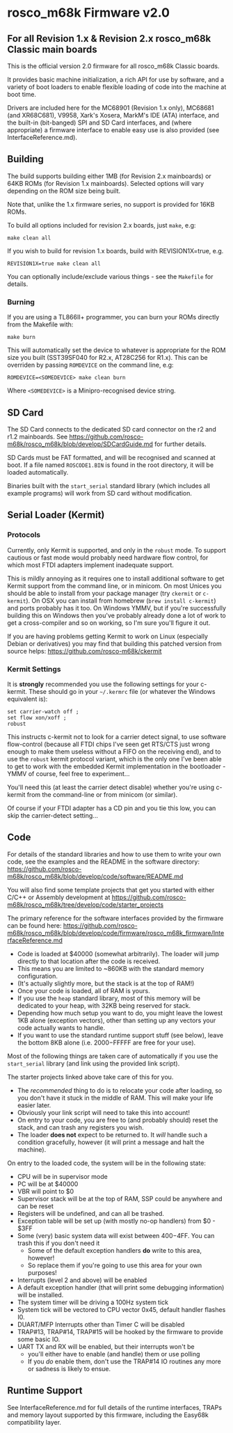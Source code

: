 # rosco_m68k Firmware v2.0
## For all Revision 1.x & Revision 2.x rosco_m68k Classic main boards

This is the official version 2.0 firmware for all rosco_m68k Classic boards.

It provides basic machine initialization, a rich API for use by software,
and a variety of boot loaders to enable flexible loading of code into the
machine at boot time.

Drivers are included here for the MC68901 (Revision 1.x only), MC68681 
(and XR68C681), V9958, Xark's Xosera, MarkM's IDE (ATA) interface, and 
the built-in (bit-banged) SPI and SD Card interfaces, and (where 
appropriate) a firmware interface to enable easy use is also provided 
(see InterfaceReference.md).

## Building

The build supports building either 1MB (for Revision 2.x mainboards) or 
64KB ROMs (for Revision 1.x mainboards). Selected options will vary depending
on the ROM size being built. 

Note that, unlike the 1.x firmware series, no support is provided for 16KB ROMs.

To build all options included for revision 2.x boards, just `make`, e.g:

```
make clean all
```

If you wish to build for revision 1.x boards, build with REVISION1X=true, e.g.

```
REVISION1X=true make clean all
```

You can optionally include/exclude various things - see the `Makefile` for 
details.

### Burning

If you are using a TL866II+ programmer, you can burn your ROMs 
directly from the Makefile with:

```
make burn
```

This will automatically set the device to whatever is appropriate for the
ROM size you built (SST39SF040 for R2.x, AT28C256 for R1.x). This can be 
overriden by passing `ROMDEVICE` on the command line, e.g:

```
ROMDEVICE=<SOMEDEVICE> make clean burn
``` 

Where `<SOMEDEVICE>` is a Minipro-recognised device string.

## SD Card 

The SD Card connects to the dedicated SD card connector on the r2 and
r1.2 mainboards. See https://github.com/rosco-m68k/rosco_m68k/blob/develop/SDCardGuide.md
for further details.

SD Cards must be FAT formatted, and will be recognised and scanned 
at boot. If a file named `ROSCODE1.BIN` is found in the root directory,
it will be loaded automatically. 

Binaries built with the `start_serial` standard library (which includes
all example programs) will work from SD card without modification.

## Serial Loader (Kermit)

### Protocols

Currently, only Kermit is supported, and only in the `robust` mode. To support
cautious or fast mode would probably need hardware flow control, for which
most FTDI adapters implement inadequate support.

This is mildly annoying as it requires one to install additional software 
to get Kermit support from the command line, or in minicom. On most Unices
you should be able to install from your package manager (try `ckermit` or 
`c-kermit`). On OSX you can install from homebrew (`brew install c-kermit`) 
and ports probably has it too. On Windows YMMV, but if you're successfully
building this on Windows then you've probably already done a lot of work to
get a cross-compiler and so on working, so I'm sure you'll figure it out.

If you are having problems getting Kermit to work on Linux (especially
Debian or derivatives) you may find that building this patched version
from source helps: https://github.com/rosco-m68k/ckermit

### Kermit Settings

It is **strongly** recommended you use the following settings for your
c-kermit. These should go in your `~/.kermrc` file (or whatever the 
Windows equivalent is):

```
set carrier-watch off ;
set flow xon/xoff ;
robust
```

This instructs c-kermit not to look for a carrier detect signal, to use
software flow-control (because all FTDI chips I've seen get RTS/CTS 
just wrong enough to make them useless without a FIFO on the receiving 
end), and to use the `robust` kermit protocol variant, which is the only 
one I've been able to get to work with the embedded Kermit implementation 
in the bootloader - YMMV of course, feel free to experiment...

You'll need this (at least the carrier detect disable) whether you're
using c-kermit from the command-line or from minicom (or similar).

Of course if your FTDI adapter has a CD pin and you tie this low, you
can skip the carrier-detect setting...
 
## Code

For details of the standard libraries and how to use them to write your
own code, see the examples and the README in the software directory:
https://github.com/rosco-m68k/rosco_m68k/blob/develop/code/software/README.md

You will also find some template projects that get you started with 
either C/C++ or Assembly development at 
https://github.com/rosco-m68k/rosco_m68k/tree/develop/code/starter_projects

The primary reference for the software interfaces provided by the 
firmware can be found here: 
https://github.com/rosco-m68k/rosco_m68k/blob/develop/code/firmware/rosco_m68k_firmware/InterfaceReference.md

* Code is loaded at $40000 (somewhat arbitrarily). The loader will jump
  directly to that location after the code is received.
* This means you are limited to ~860KB with the standard memory configuration.
* (It's actually slightly more, but the stack is at the top of RAM!)
* Once your code is loaded, all of RAM is yours.
* If you use the `heap` standard library, most of this memory will be dedicated
  to your heap, with 32KB being reserved for stack.
* Depending how much setup you want to do, you might leave the lowest 1KB 
  alone (exception vectors), other than setting up any vectors your code
  actually wants to handle.
* If you want to use the standard runtime support stuff (see below), leave the
  bottom 8KB alone (i.e. $2000-$FFFFF are free for your use).

Most of the following things are taken care of automatically if you use the
`start_serial` library (and link using the provided link script). 

The starter projects linked above take care of this for you.
 
* The _recommended_ thing to do is to relocate your code after loading,
  so you don't have it stuck in the middle of RAM. This will make your
  life easier later.
* Obviously your link script will need to take this into account!
* On entry to your code, you are free to (and probably should) reset the
  stack, and can trash any registers you wish. 
* The loader **does not** expect to be returned to. It _will_ handle
  such a condition gracefully, however (it will print a message and halt
  the machine).
  
On entry to the loaded code, the system will be in the following state:

* CPU will be in supervisor mode
* PC will be at $40000
* VBR will point to $0
* Supervisor stack will be at the top of RAM, SSP could be anywhere and can be reset
* Registers will be undefined, and can all be trashed.
* Exception table will be set up (with mostly no-op handlers) from $0 - $3FF 
* Some (very) basic system data will exist between $400-$4FF. You can trash this if you don't need it
  * Some of the default exception handlers **do** write to this area, however!
  * So replace them if you're going to use this area for your own purposes!
* Interrupts (level 2 and above) will be enabled  
* A default exception handler (that will print some debugging information) will
  be installed.
* The system timer will be driving a 100Hz system tick
* System tick will be vectored to CPU vector 0x45, default handler flashes I0.
* DUART/MFP Interrupts other than Timer C will be disabled
* TRAP#13, TRAP#14, TRAP#15 will be hooked by the firmware to provide some basic 
  IO.
* UART TX and RX will be enabled, but their interrupts won't be 
  * you'll either have to enable (and handle) them or use polling
  * If you _do_ enable them, don't use the TRAP#14 IO routines any more or sadness is likely to ensue.

## Runtime Support

See InterfaceReference.md for full details of the runtime interfaces,
TRAPs and memory layout supported by this firmware, including the 
Easy68k compatibility layer.

